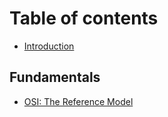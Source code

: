 # Table of contents

* [Introduction](README.md)

## Fundamentals

* [OSI: The Reference Model](fundamentals/osi-the-reference-model.md)

